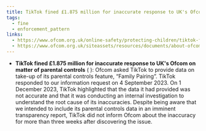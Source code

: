 ```yaml
---
title: TikTok fined £1.875 million for inaccurate response to UK's Ofcom on matter of parental controls
tags:
  - fine
  - enforcement_pattern
links:
  - https://www.ofcom.org.uk/online-safety/protecting-children/tiktok-fined-1.875m-for-providing-inaccurate-data-on-safety-controls?utm_source=linkedin&utm_medium=social-media&utm_campaign=onlinesafety24&utm_content=tiktokfine,
  - https://www.ofcom.org.uk/siteassets/resources/documents/about-ofcom/bulletins/enforcement-bulletin/tiktok-investigation/final-decision.pdf?v=370824
---
```

- **TikTok fined £1.875 million for inaccurate response to UK's Ofcom on matter of parental controls** ( ): Ofcom asked TikTok to provide data on take-up of its parental controls feature, “Family Pairing”. TikTok responded to our information request on 4 September 2023. On 1 December 2023, TikTok highlighted that the data it had provided was not accurate and that it was conducting an internal investigation to understand the root cause of its inaccuracies. Despite being aware that we intended to include its parental controls data in an imminent transparency report, TikTok did not inform Ofcom about the inaccuracy for more than three weeks after discovering the issue. 